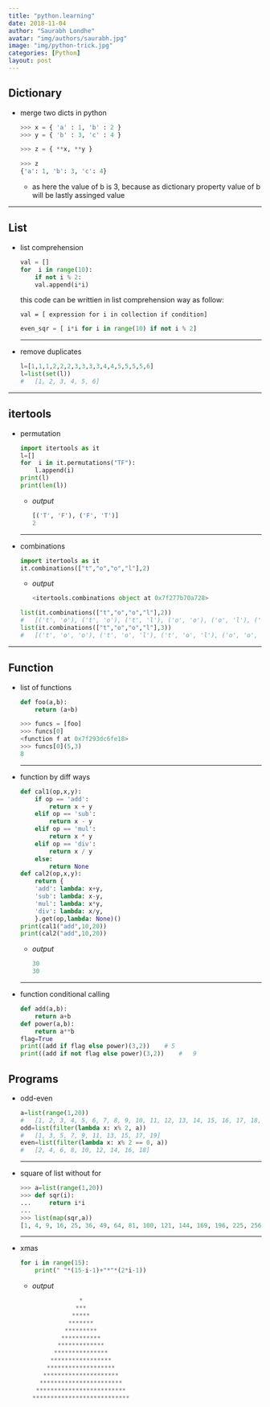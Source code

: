 ```yaml
---
title: "python.learning"
date: 2018-11-04
author: "Saurabh Londhe"
avatar: "img/authors/saurabh.jpg"
image: "img/python-trick.jpg"
categories: [Python]
layout: post
---
```


## Dictionary

- merge two dicts in python

  ```python
  >>> x = { 'a' : 1, 'b' : 2 }
  >>> y = { 'b' : 3, 'c' : 4 }

  >>> z = { **x, **y }

  >>> z
  {'a': 1, 'b': 3, 'c': 4}
  ```

  - as here the value of b is 3, because as dictionary property value of b will be lastly assinged value

---

## List

- list comprehension

  ```python
  val = []
  for  i in range(10):
      if not i % 2:
      val.append(i*i)
  ```

  this code can be writtien in list comprehension way as follow:

  `val = [ expression for i in collection if condition]`

  ```python
  even_sqr = [ i*i for i in range(10) if not i % 2]
  ```

  ***

- remove duplicates
  ```python
  l=[1,1,1,2,2,2,3,3,3,3,4,4,5,5,5,5,6]
  l=list(set(l))
  #   [1, 2, 3, 4, 5, 6]
  ```

---

## itertools

- permutation

  ```python
  import itertools as it
  l=[]
  for  i in it.permutations("TF"):
      l.append(i)
  print(l)
  print(len(l))
  ```

  - _output_
    ```python
    [('T', 'F'), ('F', 'T')]
    2
    ```

  ***

- combinations
  ```python
  import itertools as it
  it.combinations(["t","o","o","l"],2)
  ```
  - _output_
    ```python
    <itertools.combinations object at 0x7f277b70a728>
    ```
  ```python
  list(it.combinations(["t","o","o","l"],2))
  #   [('t', 'o'), ('t', 'o'), ('t', 'l'), ('o', 'o'), ('o', 'l'), ('o', 'l')]
  list(it.combinations(["t","o","o","l"],3))
  #   [('t', 'o', 'o'), ('t', 'o', 'l'), ('t', 'o', 'l'), ('o', 'o', 'l')]
  ```

---

## Function

- list of functions

  ```python
  def foo(a,b):
      return (a+b)
  ```

  ```python
  >>> funcs = [foo]
  >>> funcs[0]
  <function f at 0x7f293dc6fe18>
  >>> funcs[0](5,3)
  8
  ```

  ***

- function by diff ways

  ```python
  def cal1(op,x,y):
      if op == 'add':
          return x + y
      elif op == 'sub':
          return x - y
      elif op == 'mul':
          return x * y
      elif op == 'div':
          return x / y
      else:
          return None
  def cal2(op,x,y):
      return {
      'add': lambda: x+y,
      'sub': lambda: x-y,
      'mul': lambda: x*y,
      'div': lambda: x/y,
      }.get(op,lambda: None)()
  print(cal1("add",10,20))
  print(cal2("add",10,20))
  ```

  - _output_
    ```python
    30
    30
    ```

  ***

- function conditional calling
  ```python
  def add(a,b):
      return a+b
  def power(a,b):
      return a**b
  flag=True
  print((add if flag else power)(3,2))    # 5
  print((add if not flag else power)(3,2))    #   9
  ```

## Programs

- odd-even
  ```python
  a=list(range(1,20))
  #   [1, 2, 3, 4, 5, 6, 7, 8, 9, 10, 11, 12, 13, 14, 15, 16, 17, 18, 19]
  odd=list(filter(lambda x: x% 2, a))
  #   [1, 3, 5, 7, 9, 11, 13, 15, 17, 19]
  even=list(filter(lambda x: x% 2 == 0, a))
  #   [2, 4, 6, 8, 10, 12, 14, 16, 18]
  ```
  ***
- square of list without for
  ```python
  >>> a=list(range(1,20))
  >>> def sqr(i):
  ...     return i*i
  ...
  >>> list(map(sqr,a))
  [1, 4, 9, 16, 25, 36, 49, 64, 81, 100, 121, 144, 169, 196, 225, 256, 289, 324, 361]
  ```
  ***
- xmas

  ```python
  for i in range(15):
      print(" "*(15-i-1)+"*"*(2*i-1))
  ```

  - _output_
    ```python
                 *
                ***
               *****
              *******
             *********
            ***********
           *************
          ***************
         *****************
        *******************
       *********************
      ***********************
     *************************
    ***************************
    ```
